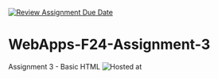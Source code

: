 [![Review Assignment Due Date](https://classroom.github.com/assets/deadline-readme-button-24ddc0f5d75046c5622901739e7c5dd533143b0c8e959d652212380cedb1ea36.svg)](https://classroom.github.com/a/qJp_9AXf)
# WebApps-F24-Assignment-3
Assignment 3 - Basic HTML
![Hosted at](https://44-563-web-apps-s24.github.io/44563-webapps-s24-assignment3-BrundaKatragadda/)